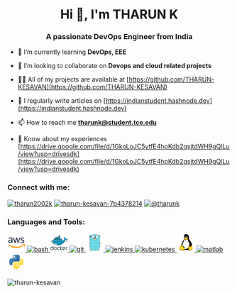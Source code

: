 <h1 align="center">Hi 👋, I'm THARUN K</h1>
<h3 align="center">A passionate DevOps Engineer from India</h3>

- 🌱 I’m currently learning **DevOps, EEE**

- 👯 I’m looking to collaborate on **Devops and cloud related projects**

- 👨‍💻 All of my projects are available at [https://github.com/THARUN-KESAVAN](https://github.com/THARUN-KESAVAN)

- 📝 I regularly write articles on [https://indianstudent.hashnode.dev](https://indianstudent.hashnode.dev)

- 📫 How to reach me **tharunk@student.tce.edu**

- 📄 Know about my experiences [https://drive.google.com/file/d/1GkoLoJC5ytfE4hpKdb2gsjtdWH9gQlLu/view?usp=drivesdk](https://drive.google.com/file/d/1GkoLoJC5ytfE4hpKdb2gsjtdWH9gQlLu/view?usp=drivesdk)

<h3 align="left">Connect with me:</h3>
<p align="left">
<a href="https://twitter.com/tharun2002k" target="blank"><img align="center" src="https://raw.githubusercontent.com/rahuldkjain/github-profile-readme-generator/master/src/images/icons/Social/twitter.svg" alt="tharun2002k" height="30" width="40" /></a>
<a href="https://linkedin.com/in/tharun-kesavan-7b4378214" target="blank"><img align="center" src="https://raw.githubusercontent.com/rahuldkjain/github-profile-readme-generator/master/src/images/icons/Social/linked-in-alt.svg" alt="tharun-kesavan-7b4378214" height="30" width="40" /></a>
<a href="https://hashnode.com/@tharunk" target="blank"><img align="center" src="https://raw.githubusercontent.com/rahuldkjain/github-profile-readme-generator/master/src/images/icons/Social/hashnode.svg" alt="@tharunk" height="30" width="40" /></a>
</p>

<h3 align="left">Languages and Tools:</h3>
<p align="left"> <a href="https://aws.amazon.com" target="_blank" rel="noreferrer"> <img src="https://raw.githubusercontent.com/devicons/devicon/master/icons/amazonwebservices/amazonwebservices-original-wordmark.svg" alt="aws" width="40" height="40"/> </a> <a href="https://www.gnu.org/software/bash/" target="_blank" rel="noreferrer"> <img src="https://www.vectorlogo.zone/logos/gnu_bash/gnu_bash-icon.svg" alt="bash" width="40" height="40"/> </a> <a href="https://www.docker.com/" target="_blank" rel="noreferrer"> <img src="https://raw.githubusercontent.com/devicons/devicon/master/icons/docker/docker-original-wordmark.svg" alt="docker" width="40" height="40"/> </a> <a href="https://git-scm.com/" target="_blank" rel="noreferrer"> <img src="https://www.vectorlogo.zone/logos/git-scm/git-scm-icon.svg" alt="git" width="40" height="40"/> </a> <a href="https://golang.org" target="_blank" rel="noreferrer"> <img src="https://raw.githubusercontent.com/devicons/devicon/master/icons/go/go-original.svg" alt="go" width="40" height="40"/> </a> <a href="https://www.jenkins.io" target="_blank" rel="noreferrer"> <img src="https://www.vectorlogo.zone/logos/jenkins/jenkins-icon.svg" alt="jenkins" width="40" height="40"/> </a> <a href="https://kubernetes.io" target="_blank" rel="noreferrer"> <img src="https://www.vectorlogo.zone/logos/kubernetes/kubernetes-icon.svg" alt="kubernetes" width="40" height="40"/> </a> <a href="https://www.linux.org/" target="_blank" rel="noreferrer"> <img src="https://raw.githubusercontent.com/devicons/devicon/master/icons/linux/linux-original.svg" alt="linux" width="40" height="40"/> </a> <a href="https://www.mathworks.com/" target="_blank" rel="noreferrer"> <img src="https://upload.wikimedia.org/wikipedia/commons/2/21/Matlab_Logo.png" alt="matlab" width="40" height="40"/> </a> <a href="https://www.python.org" target="_blank" rel="noreferrer"> <img src="https://raw.githubusercontent.com/devicons/devicon/master/icons/python/python-original.svg" alt="python" width="40" height="40"/> </a> </p>

<p><img align="center" src="https://github-readme-stats.vercel.app/api/top-langs?username=tharun-kesavan&show_icons=true&locale=en&layout=compact" alt="tharun-kesavan" /></p>
